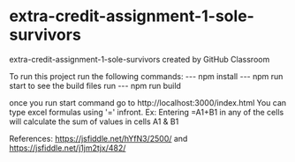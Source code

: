 # extra-credit-assignment-1-sole-survivors
extra-credit-assignment-1-sole-survivors created by GitHub Classroom

To run this project run the following commands:
    ---  npm install
    ---  npm run start
to see the build files run
    ---   npm run build 

once you run start command go to http://localhost:3000/index.html
You can type excel formulas using '=' infront. Ex: Entering =A1+B1 in any of the cells will calculate the sum of values in cells A1 & B1

References: 
https://jsfiddle.net/hYfN3/2500/   and 
https://jsfiddle.net/j1jm2tjx/482/
